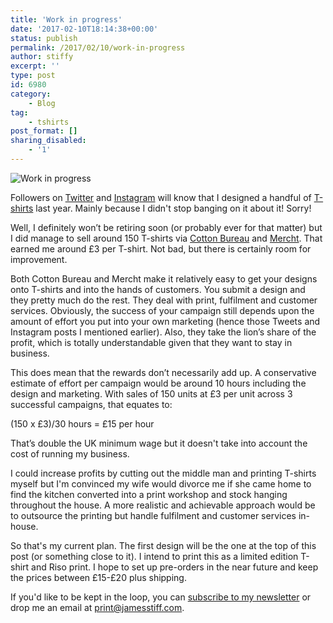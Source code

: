 ```yaml
---
title: 'Work in progress'
date: '2017-02-10T18:14:38+00:00'
status: publish
permalink: /2017/02/10/work-in-progress
author: stiffy
excerpt: ''
type: post
id: 6980
category:
    - Blog
tag:
    - tshirts
post_format: []
sharing_disabled:
    - '1'
---
```

![Work in progress](https://i2.wp.com/www.jamesstiff.com/wp-content/uploads/2017/02/Circles-20170207-1024-1.jpg?fit=770%2C770&ssl=1)

Followers on [Twitter](https://twitter.com/jamesstiff) and [Instagram](https://www.instagram.com/jamesstiff/) will know that I designed a handful of [T-shirts](https://www.jamesstiff.com/tag/tshirts/) last year. Mainly because I didn't stop banging on it about it! Sorry!

Well, I definitely won’t be retiring soon (or probably ever for that matter) but I did manage to sell around 150 T-shirts via [Cotton Bureau](https://cottonbureau.com/people/james-stiff) and [Mercht](https://www.mercht.com/u/jamesstiff). That earned me around £3 per T-shirt. Not bad, but there is certainly room for improvement.

Both Cotton Bureau and Mercht make it relatively easy to get your designs onto T-shirts and into the hands of customers. You submit a design and they pretty much do the rest. They deal with print, fulfilment and customer services. Obviously, the success of your campaign still depends upon the amount of effort you put into your own marketing (hence those Tweets and Instagram posts I mentioned earlier). Also, they take the lion’s share of the profit, which is totally understandable given that they want to stay in business.

This does mean that the rewards don’t necessarily add up. A conservative estimate of effort per campaign would be around 10 hours including the design and marketing. With sales of 150 units at £3 per unit across 3 successful campaigns, that equates to:

(150 x £3)/30 hours = £15 per hour

That’s double the UK minimum wage but it doesn't take into account the cost of running my business.

I could increase profits by cutting out the middle man and printing T-shirts myself but I'm convinced my wife would divorce me if she came home to find the kitchen converted into a print workshop and stock hanging throughout the house. A more realistic and achievable approach would be to outsource the printing but handle fulfilment and customer services in-house.

So that's my current plan. The first design will be the one at the top of this post (or something close to it). I intend to print this as a limited edition T-shirt and Riso print. I hope to set up pre-orders in the near future and keep the prices between £15-£20 plus shipping.

If you'd like to be kept in the loop, you can [subscribe to my newsletter](https://www.jamesstiff.com/newsletter/) or drop me an email at <print@jamesstiff.com>.